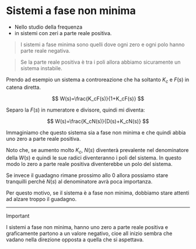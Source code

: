 # Sistemi a fase non minima

- Nello studio della frequenza
- in sistemi con zeri a parte reale positiva.

<aside>

>I sistemi a fase minima sono quelli dove ogni zero e ogni polo hanno parte reale negativa.

>Se la parte reale positiva è tra i poli allora abbiamo sicuramente un sistema instabile.

</aside>

Prendo ad esempio un sistema a controreazione che ha soltanto $K_c$ e $F(s)$ in catena diretta.

$$
W(s)=\frac{K_cF(s)}{1+K_cF(s)}
$$

Separo la $F(s)$  in numeratore e divisore, quindi mi diventa:

$$
W(s)=\frac{K_cN(s)}{D(s)+K_cN(s)}
$$

Immaginiamo che questo sistema sia a fase non minima e che quindi abbia uno zero a parte reale positiva. 

Noto che, se aumento molto $K_c$, $N(s)$ diventerà prevalente nel denominatore della $W(s)$ e quindi le sue radici diventeranno i poli del sistema. In questo modo lo zero a parte reale positiva diventerebbe un polo del sistema.

Se invece il guadagno rimane prossimo allo 0 allora possiamo stare tranquilli perché $N(s)$ al denominatore avrà poca importanza.

Per questo motivo, se il sistema è a fase non minima, dobbiamo stare attenti ad alzare troppo il guadagno.

***
>[!IMPORTANT]
>I sistemi a fase non minima, hanno uno zero a parte reale positiva e graficamente partono a un valore negativo, cioe all inizio sembra che vadano nella direzione opposta a quella che si aspettava.
